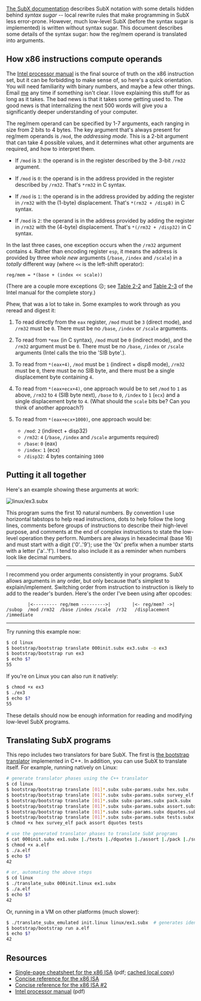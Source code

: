 [The SubX documentation](subx.md) describes SubX notation with some details
hidden behind _syntax sugar_ -- local rewrite rules that make programming in
SubX less error-prone. However, much low-level SubX (before the syntax sugar
is implemented) is written without syntax sugar. This document describes some
details of the syntax sugar: how the reg/mem operand is translated into
arguments.

## How x86 instructions compute operands

The [Intel processor manual](http://www.intel.com/content/dam/www/public/us/en/documents/manuals/64-ia-32-architectures-software-developer-instruction-set-reference-manual-325383.pdf)
is the final source of truth on the x86 instruction set, but it can be
forbidding to make sense of, so here's a quick orientation. You will need
familiarity with binary numbers, and maybe a few other things. Email [me](mailto:mu@akkartik.com)
any time if something isn't clear. I love explaining this stuff for as long as
it takes. The bad news is that it takes some getting used to. The good news is
that internalizing the next 500 words will give you a significantly deeper
understanding of your computer.

The reg/mem operand can be specified by 1-7 arguments, each ranging in size
from 2 bits to 4 bytes. The key argument that's always present for reg/mem
operands is `/mod`, the _addressing mode_. This is a 2-bit argument that can
take 4 possible values, and it determines what other arguments are required,
and how to interpret them.

- If `/mod` is `3`: the operand is in the register described by the 3-bit
  `/rm32` argument.

- If `/mod` is `0`: the operand is in the address provided in the register
  described by `/rm32`. That's `*rm32` in C syntax.

- If `/mod` is `1`: the operand is in the address provided by adding the
  register in `/rm32` with the (1-byte) displacement. That's `*(rm32 + /disp8)`
  in C syntax.

- If `/mod` is `2`: the operand is in the address provided by adding the
  register in `/rm32` with the (4-byte) displacement. That's `*(/rm32 +
  /disp32)` in C syntax.

In the last three cases, one exception occurs when the `/rm32` argument
contains `4`. Rather than encoding register `esp`, it means the address is
provided by three _whole new_ arguments (`/base`, `/index` and `/scale`) in a
_totally_ different way (where `<<` is the left-shift operator):

```
reg/mem = *(base + (index << scale))
```

(There are a couple more exceptions ☹; see [Table 2-2](modrm.pdf) and [Table 2-3](sib.pdf)
of the Intel manual for the complete story.)

Phew, that was a lot to take in. Some examples to work through as you reread
and digest it:

1. To read directly from the `eax` register, `/mod` must be `3` (direct mode),
   and `/rm32` must be `0`. There must be no `/base`, `/index` or `/scale`
   arguments.

2. To read from `*eax` (in C syntax), `/mod` must be `0` (indirect mode), and
   the `/rm32` argument must be `0`. There must be no `/base`, `/index` or
   `/scale` arguments (Intel calls the trio the 'SIB byte'.).

3. To read from `*(eax+4)`, `/mod` must be `1` (indirect + disp8 mode),
   `/rm32` must be `0`, there must be no SIB byte, and there must be a single
   displacement byte containing `4`.

4. To read from `*(eax+ecx+4)`, one approach would be to set `/mod` to `1` as
   above, `/rm32` to `4` (SIB byte next), `/base` to `0`, `/index` to `1`
   (`ecx`) and a single displacement byte to `4`. (What should the `scale` bits
   be? Can you think of another approach?)

5. To read from `*(eax+ecx+1000)`, one approach would be:
   - `/mod`: `2` (indirect + disp32)
   - `/rm32`: `4` (`/base`, `/index` and `/scale` arguments required)
   - `/base`: `0` (eax)
   - `/index`: `1` (ecx)
   - `/disp32`: 4 bytes containing `1000`

## Putting it all together

Here's an example showing these arguments at work:

<img alt='linux/ex3.subx' src='html/ex3.png'>

This program sums the first 10 natural numbers. By convention I use horizontal
tabstops to help read instructions, dots to help follow the long lines,
comments before groups of instructions to describe their high-level purpose,
and comments at the end of complex instructions to state the low-level
operation they perform. Numbers are always in hexadecimal (base 16) and must
start with a digit ('0'..'9'); use the '0x' prefix when a number starts with a
letter ('a'..'f'). I tend to also include it as a reminder when numbers look
like decimal numbers.

---

I recommend you order arguments consistently in your programs. SubX allows
arguments in any order, but only because that's simplest to explain/implement.
Switching order from instruction to instruction is likely to add to the
reader's burden. Here's the order I've been using after opcodes:

```
        |<--------- reg/mem --------->|        |<- reg/mem? ->|
/subop  /mod /rm32  /base /index /scale  /r32   /displacement   /immediate
```

---

Try running this example now:

```sh
$ cd linux
$ bootstrap/bootstrap translate 000init.subx ex3.subx -o ex3
$ bootstrap/bootstrap run ex3
$ echo $?
55
```

If you're on Linux you can also run it natively:

```sh
$ chmod +x ex3
$ ./ex3
$ echo $?
55
```

These details should now be enough information for reading and modifying
low-level SubX programs.

## Translating SubX programs

This repo includes two translators for bare SubX. The first is [the bootstrap
translator](bootstrap/bootstrap.md) implemented in C++. In addition, you can
use SubX to translate itself. For example, running natively on Linux:

```sh
# generate translator phases using the C++ translator
$ cd linux
$ bootstrap/bootstrap translate [01]*.subx subx-params.subx hex.subx      -o hex
$ bootstrap/bootstrap translate [01]*.subx subx-params.subx survey_elf.subx -o survey_elf
$ bootstrap/bootstrap translate [01]*.subx subx-params.subx pack.subx     -o pack
$ bootstrap/bootstrap translate [01]*.subx subx-params.subx assort.subx   -o assort
$ bootstrap/bootstrap translate [01]*.subx subx-params.subx dquotes.subx  -o dquotes
$ bootstrap/bootstrap translate [01]*.subx subx-params.subx tests.subx    -o tests
$ chmod +x hex survey_elf pack assort dquotes tests

# use the generated translator phases to translate SubX programs
$ cat 000init.subx ex1.subx |./tests |./dquotes |./assort |./pack |./survey_elf |./hex > a.elf
$ chmod +x a.elf
$ ./a.elf
$ echo $?
42

# or, automating the above steps
$ cd linux
$ ./translate_subx 000init.linux ex1.subx
$ ./a.elf
$ echo $?
42
```

Or, running in a VM on other platforms (much slower):

```sh
$ ./translate_subx_emulated init.linux linux/ex1.subx  # generates identical a.elf to above
$ bootstrap/bootstrap run a.elf
$ echo $?
42
```

## Resources

- [Single-page cheatsheet for the x86 ISA](https://net.cs.uni-bonn.de/fileadmin/user_upload/plohmann/x86_opcode_structure_and_instruction_overview.pdf)
  (pdf; [cached local copy](https://github.com/akkartik/mu/blob/main/cheatsheet.pdf))
- [Concise reference for the x86 ISA](https://c9x.me/x86)
- [Concise reference for the x86 ISA #2](http://ref.x86asm.net/coder32.html)
- [Intel processor manual](http://www.intel.com/content/dam/www/public/us/en/documents/manuals/64-ia-32-architectures-software-developer-instruction-set-reference-manual-325383.pdf) (pdf)
